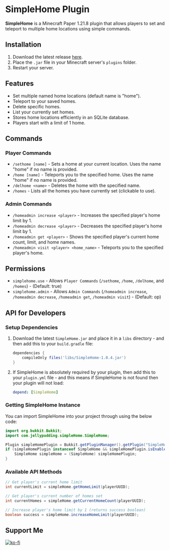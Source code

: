 # SimpleHome Plugin
**SimpleHome** is a Minecraft Paper 1.21.8 plugin that allows players to set and teleport to multiple home locations using simple commands.

## Installation
1. Download the latest release [here](https://github.com/Jelly-Pudding/simplehome/releases/latest).
2. Place the `.jar` file in your Minecraft server's `plugins` folder.
3. Restart your server.

## Features
* Set multiple named home locations (default name is "home").
* Teleport to your saved homes.
* Delete specific homes.
* List your currently set homes.
* Stores home locations efficiently in an SQLite database.
* Players start with a limit of 1 home.

## Commands

### Player Commands
* `/sethome [name]` - Sets a home at your current location. Uses the name "home" if no name is provided.
* `/home [name]` - Teleports you to the specified home. Uses the name "home" if no name is provided.
* `/delhome <name>` - Deletes the home with the specified name.
* `/homes` - Lists all the homes you have currently set (clickable to use).

### Admin Commands
* `/homeadmin increase <player>` - Increases the specified player's home limit by 1.
* `/homeadmin decrease <player>` - Decreases the specified player's home limit by 1.
* `/homeadmin get <player>` - Shows the specified player's current home count, limit, and home names.
* `/homeadmin visit <player> <home_name>` - Teleports you to the specified player's home.

## Permissions
* `simplehome.use` - Allows `Player Commands` (`/sethome`, `/home`, `/delhome`, and `/homes`) - (Default: true)
* `simplehome.admin` - Allows `Admin Commands` (`/homeadmin increase`, `/homeadmin decrease`, `/homeadmin get`, `/homeadmin visit`) - (Default: op)

## API for Developers

### Setup Dependencies
1. Download the latest `SimpleHome.jar` and place it in a `libs` directory - and then add this to your `build.gradle` file:
    ```gradle
    dependencies {
        compileOnly files('libs/SimpleHome-1.0.4.jar')
    }
    ```

2. If SimpleHome is absolutely required by your plugin, then add this to your `plugin.yml` file - and this means if SimpleHome is not found then your plugin will not load:
    ```yaml
    depend: [SimpleHome]
    ```

### Getting SimpleHome Instance
You can import SimpleHome into your project through using the below code:
```java
import org.bukkit.Bukkit;
import com.jellypudding.simpleHome.SimpleHome;

Plugin simpleHomePlugin = Bukkit.getPluginManager().getPlugin("SimpleHome");
if (simpleHomePlugin instanceof SimpleHome && simpleHomePlugin.isEnabled()) {
    SimpleHome simpleHome = (SimpleHome) simpleHomePlugin;
}
```

### Available API Methods
```java
// Get player's current home limit
int currentLimit = simpleHome.getHomeLimit(playerUUID);

// Get player's current number of homes set
int currentHomes = simpleHome.getCurrentHomeCount(playerUUID);

// Increase player's home limit by 1 (returns success boolean)
boolean success = simpleHome.increaseHomeLimit(playerUUID);
```

## Support Me
[![ko-fi](https://ko-fi.com/img/githubbutton_sm.svg)](https://ko-fi.com/K3K715TC1R)
